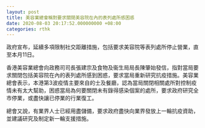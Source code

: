 ```yaml
---
layout: post
title: 美容業總會稱對要求關閉美容院在內的表列處所感困惑
date: 2020-08-03 20:17:52.000000000 +08:00
categories: rthk
---
```


政府宣布，延續多項限制社交距離措施，包括要求美容院等表列處所停止營業，直至本月11日。

香港美容業總會向政務司司長張建宗及食物及衞生局局長陳肇始發信，指對當局要求關閉包括美容院在內的表列處所感到困惑，要求當局重新研究抗疫措施。美容業總會表示，本港第3波疫情主要來自的士及餐廳，認為當局關閉相關處所對控制疫情未有太大幫助，困惑當局為何要關閉未有錄得感染個案的處所，要求政府研究全市停業，或盡快讓已停業的行業復工。

總會又說，有業界人士已經用盡儲備，要求政府盡快向業界發放上一輪抗疫資助，並建議研究及制定新一輪支援措施。
